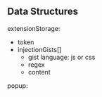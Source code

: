 Data Structures
---

extensionStorage:
- token
- injectionGists[]
  - gist language: js or css
  - regex
  - content

popup:
